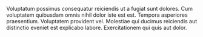 Voluptatum possimus consequatur reiciendis ut a fugiat sunt dolores. Cum voluptatem quibusdam omnis nihil dolor iste est est. Tempora asperiores praesentium. Voluptatem provident vel. Molestiae qui ducimus reiciendis aut distinctio eveniet est explicabo labore. Exercitationem qui quis aut dolor.